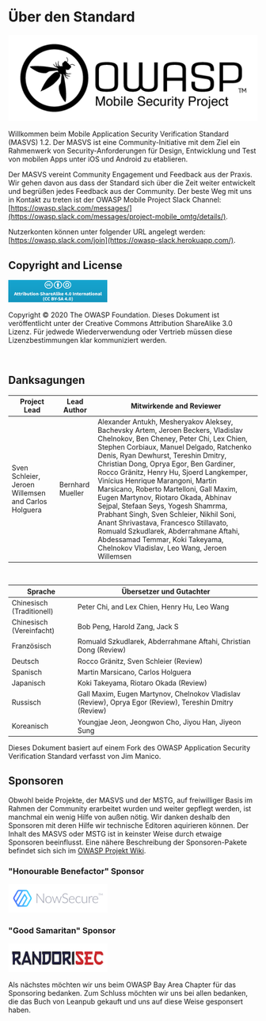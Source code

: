 # Über den Standard

<img src="images/OWASP_logo.png" title="OWASP LOGO" />

Willkommen beim Mobile Application Security Verification Standard (MASVS) 1.2. Der MASVS ist eine Community-Initiative mit dem Ziel ein Rahmenwerk von Security-Anforderungen für Design, Entwicklung und Test von mobilen Apps unter iOS und Android zu etablieren.

Der MASVS vereint Community Engagement und Feedback aus der Praxis. Wir gehen davon aus dass der Standard sich über die Zeit weiter entwickelt und begrüßen jedes Feedback aus der Community. Der beste Weg mit uns in Kontakt zu treten ist der OWASP Mobile Project Slack Channel:
[https://owasp.slack.com/messages/](https://owasp.slack.com/messages/project-mobile_omtg/details/).

Nutzerkonten können unter folgender URL angelegt werden:
[https://owasp.slack.com/join](https://owasp-slack.herokuapp.com/).

## Copyright and License

[<img src="images/CC-license.png" title="License" width="200px" height="45px" />](https://creativecommons.org/licenses/by-sa/4.0/)

Copyright © 2020 The OWASP Foundation. Dieses Dokument ist veröffentlicht unter der Creative Commons Attribution ShareAlike 3.0 Lizenz. Für jedwede Wiederverwendung oder Vertrieb müssen diese Lizenzbestimmungen klar kommuniziert werden.

<div style="page-break-after: always; visibility: hidden">
\pagebreak
</div>

## Danksagungen

| Project Lead | Lead Author | Mitwirkende and Reviewer |
| ------- | --- | ----------------- |
| Sven Schleier, Jeroen Willemsen and Carlos Holguera| Bernhard Mueller | Alexander Antukh, Mesheryakov Aleksey, Bachevsky Artem, Jeroen Beckers, Vladislav Chelnokov, Ben Cheney, Peter Chi, Lex Chien, Stephen Corbiaux, Manuel Delgado, Ratchenko Denis, Ryan Dewhurst, Tereshin Dmitry, Christian Dong, Oprya Egor, Ben Gardiner, Rocco Gränitz, Henry Hu, Sjoerd Langkemper, Vinícius Henrique Marangoni, Martin Marsicano, Roberto Martelloni, Gall Maxim, Eugen Martynov, Riotaro Okada, Abhinav Sejpal, Stefaan Seys, Yogesh Shamrma, Prabhant Singh, Sven Schleier, Nikhil Soni, Anant Shrivastava, Francesco Stillavato, Romuald Szkudlarek, Abderrahmane Aftahi, Abdessamad Temmar, Koki Takeyama, Chelnokov Vladislav, Leo Wang, Jeroen Willemsen |

<br/>

| Sprache | Übersetzer und Gutachter |
| --- | ------------------------------ |
| Chinesisch (Traditionell) | Peter Chi, and Lex Chien, Henry Hu, Leo Wang |
| Chinesisch (Vereinfacht) | Bob Peng, Harold Zang, Jack S |
| Französisch | Romuald Szkudlarek, Abderrahmane Aftahi, Christian Dong (Review) |
| Deutsch | Rocco Gränitz, Sven Schleier (Review) |
| Spanisch | Martin Marsicano, Carlos Holguera |
| Japanisch | Koki Takeyama, Riotaro Okada (Review) |
| Russisch | Gall Maxim, Eugen Martynov, Chelnokov Vladislav (Review), Oprya Egor (Review), Tereshin Dmitry (Review) |
| Koreanisch | Youngjae Jeon, Jeongwon Cho, Jiyou Han, Jiyeon Sung |

Dieses Dokument basiert auf einem Fork des OWASP Application Security Verification Standard verfasst von Jim Manico.

## Sponsoren

Obwohl beide Projekte, der MASVS und der MSTG, auf freiwilliger Basis im Rahmen der Community erarbeitet wurden und weiter gepflegt werden, ist manchmal ein wenig Hilfe von außen nötig. Wir danken deshalb den Sponsoren mit deren Hilfe wir technische Editoren aquirieren können. Der Inhalt des MASVS oder MSTG ist in keinster Weise durch etwaige Sponsoren beeinflusst. Eine nähere Beschreibung der Sponsoren-Pakete befindet sich sich im [OWASP Projekt Wiki](https://www.owasp.org/index.php/OWASP_Mobile_Security_Testing_Guide#tab=Sponsorship_Packages "OWASP Mobile Security Testing Guide Sponsorship Packages").

### "Honourable Benefactor" Sponsor

[<img src="images/NowSecure_logo.png" title="NowSecure" width="200px" height="58px" />](https://www.nowsecure.com/ "NowSecure")

### "Good Samaritan" Sponsor

[<img src="images/Randorisec_logo.png" title="Randorisec" width="200px" height="58px" />](https://www.randorisec.fr/ "RandoriSec")

Als nächstes möchten wir uns beim OWASP Bay Area Chapter für das Sponsoring bedanken. Zum Schluss möchten wir uns bei allen bedanken, die das Buch von Leanpub gekauft und uns auf diese Weise gesponsert haben.
